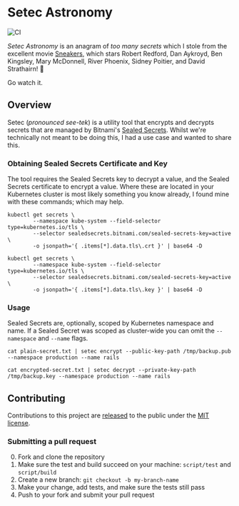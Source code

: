 # Setec Astronomy

![CI](https://github.com/anthonysterling/setec/workflows/CI/badge.svg)

_Setec Astronomy_ is an anagram of _too many secrets_ which I stole from the excellent movie [Sneakers](https://www.rottentomatoes.com/m/sneakers), which stars Robert Redford, Dan Aykroyd, Ben Kingsley, Mary McDonnell, River Phoenix, Sidney Poitier, and David Strathairn! 🤩

Go watch it.

## Overview

Setec (_pronounced see-tek_) is a utility tool that encrypts and decrypts secrets that are managed by Bitnami's [Sealed Secrets](https://github.com/bitnami-labs/sealed-secrets). Whilst we're technically not meant to be doing this, I had a use case and wanted to share this.

### Obtaining Sealed Secrets Certificate and Key

The tool requires the Sealed Secrets key to decrypt a value, and the Sealed Secrets certificate to encrypt a value. Where these are located in your Kubernetes cluster is most likely something you know already, I found mine with these commands; which may help.

```
kubectl get secrets \
        --namespace kube-system --field-selector type=kubernetes.io/tls \
        --selector sealedsecrets.bitnami.com/sealed-secrets-key=active \
        -o jsonpath='{ .items[*].data.tls\.crt }' | base64 -D
```

```
kubectl get secrets \
        --namespace kube-system --field-selector type=kubernetes.io/tls \
        --selector sealedsecrets.bitnami.com/sealed-secrets-key=active \
        -o jsonpath='{ .items[*].data.tls\.key }' | base64 -D
```

### Usage

Sealed Secrets are, optionally, scoped by Kubernetes namespace and name. If a Sealed Secret was scoped as cluster-wide you can omit the `--namespace` and `--name` flags.


```
cat plain-secret.txt | setec encrypt --public-key-path /tmp/backup.pub --namespace production --name rails
```

```
cat encrypted-secret.txt | setec decrypt --private-key-path /tmp/backup.key --namespace production --name rails
```

## Contributing

Contributions to this project are [released](https://help.github.com/articles/github-terms-of-service/#6-contributions-under-repository-license) to the public under the [MIT license](LICENSE.md).

### Submitting a pull request

0. Fork and clone the repository
0. Make sure the test and build succeed on your machine: `script/test` and `script/build`
0. Create a new branch: `git checkout -b my-branch-name`
0. Make your change, add tests, and make sure the tests still pass
0. Push to your fork and submit your pull request
